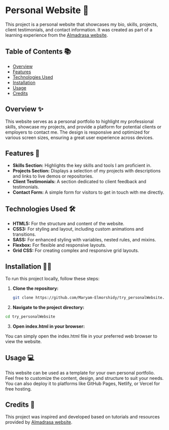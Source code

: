 # Personal Website 🎉

This project is a personal website that showcases my bio, skills, projects, client testimonials, and contact information. It was created as part of a learning experience from the [Almadrasa website](https://almdrasa.com/).

## Table of Contents 📚

- [Overview](#overview)
- [Features](#features)
- [Technologies Used](#technologies-used)
- [Installation](#installation)
- [Usage](#usage)
- [Credits](#credits)


## Overview ✨

This website serves as a personal portfolio to highlight my professional skills, showcase my projects, and provide a platform for potential clients or employers to contact me. The design is responsive and optimized for various screen sizes, ensuring a great user experience across devices.

## Features 🚀

- **Skills Section:** Highlights the key skills and tools I am proficient in.
- **Projects Section:** Displays a selection of my projects with descriptions and links to live demos or repositories.
- **Client Testimonials:** A section dedicated to client feedback and testimonials.
- **Contact Form:** A simple form for visitors to get in touch with me directly.

## Technologies Used 🛠️

- **HTML5:** For the structure and content of the website.
- **CSS3:** For styling and layout, including custom animations and transitions.
- **SASS:** For enhanced styling with variables, nested rules, and mixins.
- **Flexbox:** For flexible and responsive layouts.
- **Grid CSS:** For creating complex and responsive grid layouts.

## Installation 🧑‍💻

To run this project locally, follow these steps:

1. **Clone the repository:**

   ```bash
   git clone https://github.com/Maryam-Elmorshidy/try_personalWebsite.git
   ```

2. **Navigate to the project directory:**
  ```bash
  cd try_personalWebsite
  ```


3. **Open index.html in your browser:**

You can simply open the index.html file in your preferred web browser to view the website.   

## Usage 💻

This website can be used as a template for your own personal portfolio. Feel free to customize the content, design, and structure to suit your needs. You can also deploy it to platforms like GitHub Pages, Netlify, or Vercel for free hosting.

## Credits 🙏

This project was inspired and developed based on tutorials and resources provided by [Almadrasa website](https://almdrasa.com/).



